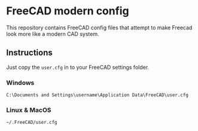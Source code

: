 # FreeCAD modern config
This repository contains FreeCAD config files that attempt to make Freecad look more like a modern CAD system.  

## Instructions
Just copy the `user.cfg` in to your FreeCAD settings folder.

### Windows
`C:\Documents and Settings\username\Application Data\FreeCAD\user.cfg`

### Linux & MacOS
`~/.FreeCAD/user.cfg` 
